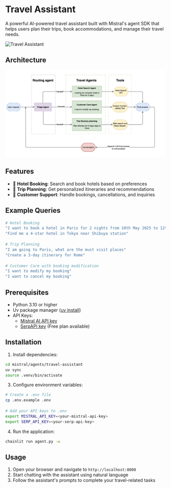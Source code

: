 # Travel Assistant 

A powerful AI-powered travel assistant built with Mistral's agent SDK that helps users plan their trips, book accommodations, and manage their travel needs.

![Travel Assistant](https://raw.githubusercontent.com/mistralai/cookbook/refs/heads/main/gif/Travel_assistant.gif)

## Architecture

![Architecture](./assets/architecture.png)

## Features

- 🏨 **Hotel Booking**: Search and book hotels based on preferences
- 📅 **Trip Planning**: Get personalized itineraries and recommendations
- 🎫 **Customer Support**: Handle bookings, cancellations, and inquiries

## Example Queries

```bash
# Hotel Booking
"I want to book a hotel in Paris for 2 nights from 10th May 2025 to 12th May 2025 for 2 adults"
"Find me a 4-star hotel in Tokyo near Shibuya station"

# Trip Planning
"I am going to Paris, what are the must visit places"
"Create a 3-day itinerary for Rome"

# Customer Care with booking modification
"I want to modify my booking"
"I want to cancel my booking"
```

## Prerequisites

- Python 3.10 or higher
- Uv package manager ([uv install](https://docs.astral.sh/uv/getting-started/installation/))
- API Keys:
  - [Mistral AI API key](https://mistral.ai/api-key)
  - [SerpAPI key](https://serpapi.com/dashboard) (Free plan available)


## Installation


1. Install dependencies:
```bash
cd mistral/agents/travel-assistant
uv sync
source .venv/bin/activate
```

3. Configure environment variables:
```bash
# Create a .env file
cp .env.example .env

# Add your API keys to .env
export MISTRAL_API_KEY=<your-mistral-api-key>
export SERP_API_KEY=<your-serp-api-key>
```

4. Run the application:
```bash
chainlit run agent.py -w
```

## Usage

1. Open your browser and navigate to `http://localhost:8000`
2. Start chatting with the assistant using natural language
3. Follow the assistant's prompts to complete your travel-related tasks



